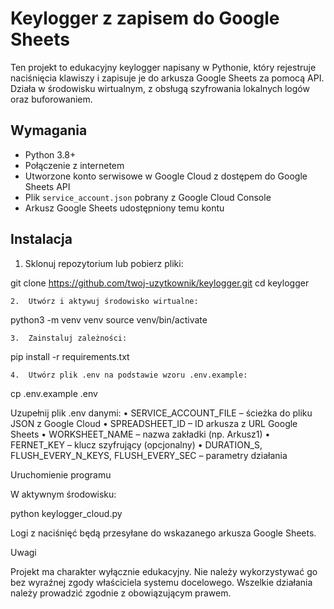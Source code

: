 # Keylogger z zapisem do Google Sheets

Ten projekt to edukacyjny keylogger napisany w Pythonie, który rejestruje naciśnięcia klawiszy i zapisuje je do arkusza Google Sheets za pomocą API. Działa w środowisku wirtualnym, z obsługą szyfrowania lokalnych logów oraz buforowaniem.

## Wymagania

- Python 3.8+
- Połączenie z internetem
- Utworzone konto serwisowe w Google Cloud z dostępem do Google Sheets API
- Plik `service_account.json` pobrany z Google Cloud Console
- Arkusz Google Sheets udostępniony temu kontu

## Instalacja

1. Sklonuj repozytorium lub pobierz pliki:

git clone https://github.com/twoj-uzytkownik/keylogger.git
cd keylogger

	2.	Utwórz i aktywuj środowisko wirtualne:

python3 -m venv venv
source venv/bin/activate

	3.	Zainstaluj zależności:

pip install -r requirements.txt

	4.	Utwórz plik .env na podstawie wzoru .env.example:

cp .env.example .env

Uzupełnij plik .env danymi:
	•	SERVICE_ACCOUNT_FILE – ścieżka do pliku JSON z Google Cloud
	•	SPREADSHEET_ID – ID arkusza z URL Google Sheets
	•	WORKSHEET_NAME – nazwa zakładki (np. Arkusz1)
	•	FERNET_KEY – klucz szyfrujący (opcjonalny)
	•	DURATION_S, FLUSH_EVERY_N_KEYS, FLUSH_EVERY_SEC – parametry działania

Uruchomienie programu

W aktywnym środowisku:

python keylogger_cloud.py

Logi z naciśnięć będą przesyłane do wskazanego arkusza Google Sheets.

Uwagi

Projekt ma charakter wyłącznie edukacyjny. Nie należy wykorzystywać go bez wyraźnej zgody właściciela systemu docelowego. Wszelkie działania należy prowadzić zgodnie z obowiązującym prawem.

